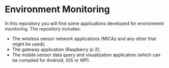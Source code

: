 # Environment Monitoring

In this repository you will find some applications developed for environment monitoring. The repository 
includes:

 - The wireless sensor network applications (MICAz and any other that might be used);  
 - The gateway application (Raspberry pi 2);  
 - The mobile sensor data query and visualization application (which can be compiled for Android, iOS or WP).



